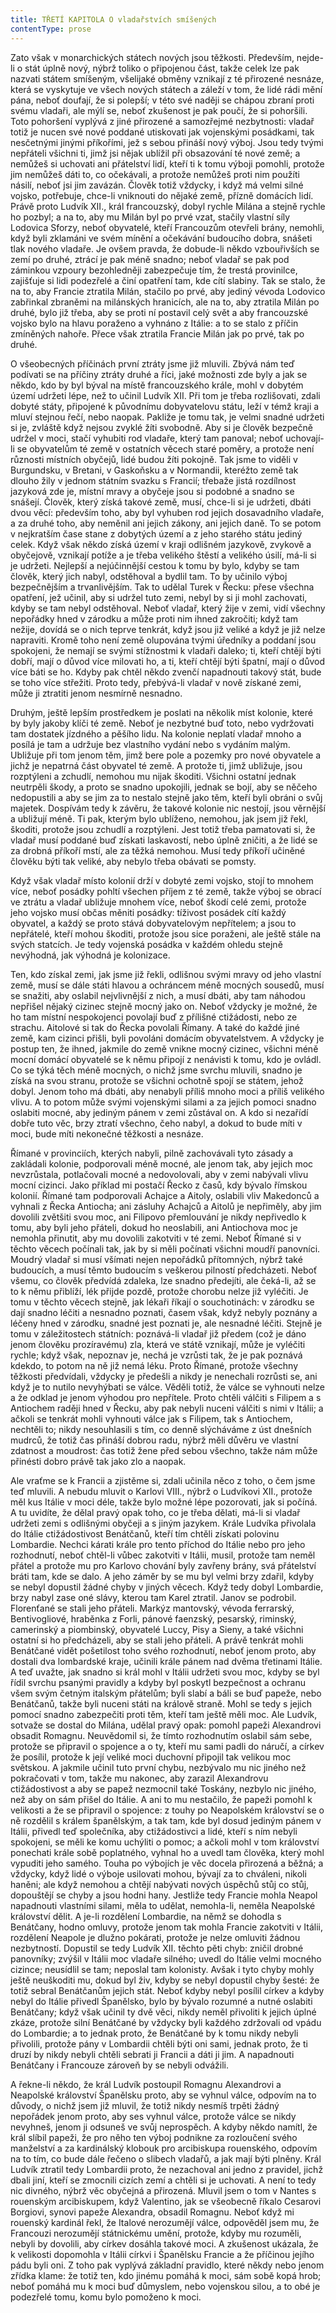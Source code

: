```yaml
---
title: TŘETÍ KAPITOLA O vladařstvích smíšených
contentType: prose
---
```


<section>

Zato však v monarchických státech nových jsou těžkosti. Především, nejde-li o stát úplně nový, nýbrž toliko o připojenou část, takže celek lze pak nazvati státem smíšeným, všelijaké obměny vznikají z té přirozené nesnáze, která se vyskytuje ve všech nových státech a záleží v tom, že lidé rádi mění pána, neboť doufají, že si polepší; v této své naději se chápou zbraní proti svému vladaři, ale mýlí se, neboť zkušenost je pak poučí, že si pohoršili. Toto pohoršení vyplývá z jiné přirozené a samozřejmé nezbytnosti: vladař totiž je nucen své nové poddané utiskovati jak vojenskými posádkami, tak nesčetnými jinými příkořími, jež s sebou přináší nový výboj. Jsou tedy tvými nepřáteli všichni ti, jimž jsi nějak ublížil při obsazování té nové země; a nemůžeš si uchovati ani přátelství lidí, kteří ti k tomu výboji pomohli, protože jim nemůžeš dáti to, co očekávali, a protože nemůžeš proti nim použíti násilí, neboť jsi jim zavázán. Člověk totiž vždycky, i když má velmi silné vojsko, potřebuje, chce-li vniknouti do nějaké země, přízně domácích lidí. Právě proto Ludvík XII., král francouzský, dobyl rychle Milána a stejně rychle ho pozbyl; a na to, aby mu Milán byl po prvé vzat, stačily vlastní síly Lodovica Sforzy, neboť obyvatelé, kteří Francouzům otevřeli brány, nemohli, když byli zklamáni ve svém mínění a očekávání budoucího dobra, snášeti tlak nového vladaře. Je ovšem pravda, že dobude-li někdo vzbouřivších se zemí po druhé, ztrácí je pak méně snadno; neboť vladař se pak pod záminkou vzpoury bezohledněji zabezpečuje tím, že trestá provinilce, zajišťuje si lidi podezřelé a činí opatření tam, kde cítí slabiny. Tak se stalo, že na to, aby Francie ztratila Milán, stačilo po prvé, aby jediný vévoda Lodovico zabřinkal zbraněmi na milánských hranicích, ale na to, aby ztratila Milán po druhé, bylo již třeba, aby se proti ní postavil celý svět a aby francouzské vojsko bylo na hlavu poraženo a vyhnáno z Itálie: a to se stalo z příčin zmíněných nahoře. Přece však ztratila Francie Milán jak po prvé, tak po druhé.

O všeobecných příčinách první ztráty jsme již mluvili. Zbývá nám teď podívati se na příčiny ztráty druhé a říci, jaké možnosti zde byly a jak se někdo, kdo by byl býval na místě francouzského krále, mohl v dobytém území udržeti lépe, než to učinil Ludvík XII. Při tom je třeba rozlišovati, zdali dobyté státy, připojené k původnímu dobyvatelovu státu, leží v témž kraji a mluví stejnou řečí, nebo naopak. Pakliže je tomu tak, je velmi snadné udržeti si je, zvláště když nejsou zvyklé žíti svobodně. Aby si je člověk bezpečně udržel v moci, stačí vyhubiti rod vladaře, který tam panoval; neboť uchovají-li se obyvatelům té země v ostatních věcech staré poměry, a protože není různosti místních obyčejů, lidé budou žíti pokojně. Tak jsme to viděli v Burgundsku, v Bretani, v Gaskoňsku a v Normandii, kteréžto země tak dlouho žily v jednom státním svazku s Francií; třebaže jistá rozdílnost jazyková zde je, místní mravy a obyčeje jsou si podobné a snadno se snášejí. Člověk, který získá takové země, musí, chce-li si je udržeti, dbáti dvou věcí: především toho, aby byl vyhuben rod jejich dosavadního vladaře, a za druhé toho, aby neměnil ani jejich zákony, ani jejich daně. To se potom v nejkratším čase stane z dobytých území a z jeho starého státu jediný celek. Když však někdo získá území v kraji odlišném jazykově, zvykově a obyčejově, vznikají potíže a je třeba velikého štěstí a velikého úsilí, má-li si je udržeti. Nejlepší a nejúčinnější cestou k tomu by bylo, kdyby se tam člověk, který jich nabyl, odstěhoval a bydlil tam. To by učinilo výboj bezpečnějším a trvanlivějším. Tak to udělal Turek v Řecku: přese všechna opatření, jež učinil, aby si udržel tuto zemi, nebyl by si ji mohl zachovati, kdyby se tam nebyl odstěhoval. Neboť vladař, který žije v zemi, vidí všechny nepořádky hned v zárodku a může proti nim ihned zakročiti; když tam nežije, dovídá se o nich teprve tenkrát, když jsou již veliké a když je již nelze napraviti. Kromě toho není země olupována tvými úředníky a poddaní jsou spokojeni, že nemají se svými stížnostmi k vladaři daleko; ti, kteří chtějí býti dobří, mají o důvod více milovati ho, a ti, kteří chtějí býti špatní, mají o důvod více báti se ho. Kdyby pak chtěl někdo zvenčí napadnouti takový stát, bude se toho více střežiti. Proto tedy, přebývá-li vladař v nově získané zemi, může ji ztratiti jenom nesmírně nesnadno.

Druhým, ještě lepším prostředkem je poslati na několik míst kolonie, které by byly jakoby klíči té země. Neboť je nezbytné buď toto, nebo vydržovati tam dostatek jízdného a pěšího lidu. Na kolonie neplatí vladař mnoho a posílá je tam a udržuje bez vlastního vydání nebo s vydáním malým. Ubližuje při tom jenom těm, jimž bere pole a pozemky pro nové obyvatele a jichž je nepatrná část obyvatel té země. A protože ti, jimž ubližuje, jsou rozptýleni a zchudlí, nemohou mu nijak škoditi. Všichni ostatní jednak neutrpěli škody, a proto se snadno upokojili, jednak se bojí, aby se něčeho nedopustili a aby se jim za to nestalo stejně jako těm, kteří byli obráni o svůj majetek. Dospívám tedy k závěru, že takové kolonie nic nestojí, jsou věrnější a ubližují méně. Ti pak, kterým bylo ublíženo, nemohou, jak jsem již řekl, škoditi, protože jsou zchudlí a rozptýleni. Jest totiž třeba pamatovati si, že vladař musí poddané buď získati laskavostí, nebo úplně zničiti, a že lidé se za drobná příkoří mstí, ale za těžká nemohou. Musí tedy příkoří učiněné člověku býti tak veliké, aby nebylo třeba obávati se pomsty.

Když však vladař místo kolonií drží v dobyté zemi vojsko, stojí to mnohem více, neboť posádky pohltí všechen příjem z té země, takže výboj se obrací ve ztrátu a vladař ubližuje mnohem více, neboť škodí celé zemi, protože jeho vojsko musí občas měniti posádky: tíživost posádek cítí každý obyvatel, a každý se proto stává dobyvatelovým nepřítelem; a jsou to nepřátelé, kteří mohou škoditi, protože jsou sice poraženi, ale ještě stále na svých statcích. Je tedy vojenská posádka v každém ohledu stejně nevýhodná, jak výhodná je kolonizace.

Ten, kdo získal zemi, jak jsme již řekli, odlišnou svými mravy od jeho vlastní země, musí se dále státi hlavou a ochráncem méně mocných sousedů, musí se snažiti, aby oslabil nejvlivnější z nich, a musí dbáti, aby tam náhodou nepřišel nějaký cizinec stejně mocný jako on. Neboť vždycky je možné, že ho tam místní nespokojenci povolají buď z přílišné ctižádosti, nebo ze strachu. Aitolové si tak do Řecka povolali Římany. A také do každé jiné země, kam cizinci přišli, byli povoláni domácím obyvatelstvem. A vždycky je postup ten, že ihned, jakmile do země vnikne mocný cizinec, všichni méně mocní domácí obyvatelé se k němu připojí z nenávisti k tomu, kdo je ovládl. Co se týká těch méně mocných, o nichž jsme svrchu mluvili, snadno je získá na svou stranu, protože se všichni ochotně spojí se státem, jehož dobyl. Jenom toho má dbáti, aby nenabyli příliš mnoho moci a příliš velikého vlivu. A to potom může svými vojenskými silami a za jejich pomoci snadno oslabiti mocné, aby jediným pánem v zemi zůstával on. A kdo si nezařídí dobře tuto věc, brzy ztratí všechno, čeho nabyl, a dokud to bude míti v moci, bude míti nekonečné těžkosti a nesnáze.

Římané v provinciích, kterých nabyli, pilně zachovávali tyto zásady a zakládali kolonie, podporovali méně mocné, ale jenom tak, aby jejich moc nevzrůstala, potlačovali mocné a nedovolovali, aby v zemi nabývali vlivu mocní cizinci. Jako příklad mi postačí Řecko z časů, kdy bývalo římskou kolonií. Římané tam podporovali Achajce a Aitoly, oslabili vliv Makedonců a vyhnali z Řecka Antiocha; ani zásluhy Achajců a Aitolů je nepřiměly, aby jim dovolili zvětšiti svou moc, ani Filipovo přemlouvání je nikdy nepřivedlo k tomu, aby byli jeho přáteli, dokud ho neoslabili, ani Antiochova moc je nemohla přinutit, aby mu dovolili zakotviti v té zemi. Neboť Římané si v těchto věcech počínali tak, jak by si měli počínati všichni moudří panovníci. Moudrý vladař si musí všímati nejen nepořádků přítomných, nýbrž také budoucích, a musí těmto budoucím s veškerou pilností předcházeti. Neboť všemu, co člověk předvídá zdaleka, lze snadno předejíti, ale čeká-li, až se to k němu přiblíží, lék přijde pozdě, protože chorobu nelze již vyléčiti. Je tomu v těchto věcech stejně, jak lékaři říkají o souchotinách: v zárodku se dají snadno léčiti a nesnadno poznati, časem však, když nebyly poznány a léčeny hned v zárodku, snadné jest poznati je, ale nesnadné léčiti. Stejně je tomu v záležitostech státních: poznává-li vladař již předem (což je dáno jenom člověku prozíravému) zla, která ve státě vznikají, může je vyléčiti rychle; když však, nepoznav je, nechá je vzrůsti tak, že je pak poznává kdekdo, to potom na ně již nemá léku. Proto Římané, protože všechny těžkosti předvídali, vždycky je předešli a nikdy je nenechali rozrůsti se, ani když je to nutilo nevyhýbati se válce. Věděli totiž, že válce se vyhnouti nelze a že odklad je jenom výhodou pro nepřítele. Proto chtěli válčiti s Filipem a s Antiochem raději hned v Řecku, aby pak nebyli nuceni válčiti s nimi v Itálii; a ačkoli se tenkrát mohli vyhnouti válce jak s Filipem, tak s Antiochem, nechtěli to; nikdy nesouhlasili s tím, co denně slýcháváme z úst dnešních mudrců, že totiž čas přináší dobrou radu, nýbrž měli důvěru ve vlastní zdatnost a moudrost: čas totiž žene před sebou všechno, takže nám může přinésti dobro právě tak jako zlo a naopak.

Ale vraťme se k Francii a zjistěme si, zdali učinila něco z toho, o čem jsme teď mluvili. A nebudu mluvit o Karlovi VIII., nýbrž o Ludvíkovi XII., protože měl kus Itálie v moci déle, takže bylo možné lépe pozorovati, jak si počíná. A tu uvidíte, že dělal pravý opak toho, co je třeba dělati, má-li si vladař udržeti zemi s odlišnými obyčeji a s jiným jazykem. Krále Ludvíka přivolala do Itálie ctižádostivost Benátčanů, kteří tím chtěli získati polovinu Lombardie. Nechci kárati krále pro tento příchod do Itálie nebo pro jeho rozhodnutí, neboť chtěl-li vůbec zakotviti v Itálii, musil, protože tam neměl přátel a protože mu pro Karlovo chování byly zavřeny brány, svá přátelství bráti tam, kde se dalo. A jeho záměr by se mu byl velmi brzy zdařil, kdyby se nebyl dopustil žádné chyby v jiných věcech. Když tedy dobyl Lombardie, brzy nabyl zase oné slávy, kterou tam Karel ztratil. Janov se podrobil. Florenťané se stali jeho přáteli. Markýz mantovský, vévoda ferrarský, Bentivogliové, hraběnka z Forli, pánové faenzský, pesarský, riminský, camerinský a piombinský, obyvatelé Luccy, Pisy a Sieny, a také všichni ostatní si ho předcházeli, aby se stali jeho přáteli. A právě tenkrát mohli Benátčané vidět pošetilost toho svého rozhodnutí, neboť jenom proto, aby dostali dva lombardské kraje, učinili krále pánem nad dvěma třetinami Itálie. A teď uvažte, jak snadno si král mohl v Itálii udržeti svou moc, kdyby se byl řídil svrchu psanými pravidly a kdyby byl poskytl bezpečnost a ochranu všem svým četným italským přátelům; byli slabí a báli se buď papeže, nebo Benátčanů, takže byli nuceni státi na králově straně. Mohl se tedy s jejich pomocí snadno zabezpečiti proti těm, kteří tam ještě měli moc. Ale Ludvík, sotvaže se dostal do Milána, udělal pravý opak: pomohl papeži Alexandrovi obsadit Romagnu. Neuvědomil si, že tímto rozhodnutím oslabil sám sebe, protože se připravil o spojence a o ty, kteří mu sami padli do náručí, a církev že posílil, protože k její veliké moci duchovní připojil tak velikou moc světskou. A jakmile učinil tuto první chybu, nezbývalo mu nic jiného než pokračovati v tom, takže mu nakonec, aby zarazil Alexandrovu ctižádostivost a aby se papež nezmocnil také Toskány, nezbylo nic jiného, než aby on sám přišel do Itálie. A ani to mu nestačilo, že papeži pomohl k velikosti a že se připravil o spojence: z touhy po Neapolském království se o ně rozdělil s králem španělským, a tak tam, kde byl dosud jediným pánem v Itálii, přivedl teď společníka, aby ctižádostivci a lidé, kteří s ním nebyli spokojeni, se měli ke komu uchýliti o pomoc; a ačkoli mohl v tom království ponechati krále sobě poplatného, vyhnal ho a uvedl tam člověka, který mohl vypuditi jeho samého. Touha po výbojích je věc docela přirozená a běžná; a vždycky, když lidé o výboje usilovati mohou, bývají za to chváleni, nikoli haněni; ale když nemohou a chtějí nabývati nových úspěchů stůj co stůj, dopouštějí se chyby a jsou hodni hany. Jestliže tedy Francie mohla Neapol napadnouti vlastními silami, měla to udělat, nemohla-li, neměla Neapolské království dělit. A je-li rozdělení Lombardie, na němž se dohodla s Benátčany, hodno omluvy, protože jenom tak mohla Francie zakotviti v Itálii, rozdělení Neapole je dlužno pokárati, protože je nelze omluviti žádnou nezbytností. Dopustil se tedy Ludvík XII. těchto pěti chyb: zničil drobné panovníky; zvýšil v Itálii moc vladaře silného; uvedl do Itálie velmi mocného cizince; neusídlil se tam; neposlal tam kolonisty. Avšak i tyto chyby mohly ještě neuškoditi mu, dokud byl živ, kdyby se nebyl dopustil chyby šesté: že totiž sebral Benátčanům jejich stát. Neboť kdyby nebyl posílil církev a kdyby nebyl do Itálie přivedl Španělsko, bylo by bývalo rozumné a nutné oslabiti Benátčany; když však učinil ty dvě věci, nikdy neměl přivoliti k jejich úplné zkáze, protože silní Benátčané by vždycky byli každého zdržovali od vpádu do Lombardie; a to jednak proto, že Benátčané by k tomu nikdy nebyli přivolili, protože pány v Lombardii chtěli býti oni sami, jednak proto, že ti druzí by nikdy nebyli chtěli sebrati ji Francii a dáti ji jim. A napadnouti Benátčany i Francouze zároveň by se nebyli odvážili.

A řekne-li někdo, že král Ludvík postoupil Romagnu Alexandrovi a Neapolské království Španělsku proto, aby se vyhnul válce, odpovím na to důvody, o nichž jsem již mluvil, že totiž nikdy nesmíš trpěti žádný nepořádek jenom proto, aby ses vyhnul válce, protože válce se nikdy nevyhneš, jenom ji odsuneš ve svůj neprospěch. A kdyby někdo namítl, že král slíbil papeži, že pro něho ten výboj podnikne za rozloučení svého manželství a za kardinálský klobouk pro arcibiskupa rouenského, odpovím na to tím, co bude dále řečeno o slibech vladařů, a jak mají býti plněny. Král Ludvík ztratil tedy Lombardii proto, že nezachoval ani jedno z pravidel, jichž dbali jiní, kteří se zmocnili cizích zemí a chtěli si je uchovati. A není to tedy nic divného, nýbrž věc obyčejná a přirozená. Mluvil jsem o tom v Nantes s rouenským arcibiskupem, když Valentino, jak se všeobecně říkalo Cesarovi Borgiovi, synovi papeže Alexandra, obsadil Romagnu. Neboť když mi rouenský kardinál řekl, že Italové nerozumějí válce, odpověděl jsem mu, že Francouzi nerozumějí státnickému umění, protože, kdyby mu rozuměli, nebyli by dovolili, aby církev dosáhla takové moci. A zkušenost ukázala, že k velikosti dopomohla v Itálii církvi i Španělsku Francie a že příčinou jejího pádu byli oni. Z toho pak vyplývá základní pravidlo, které někdy nebo jenom zřídka klame: že totiž ten, kdo jinému pomáhá k moci, sám sobě kopá hrob; neboť pomáhá mu k moci buď důmyslem, nebo vojenskou silou, a to obé je podezřelé tomu, komu bylo pomoženo k moci.

</section>
